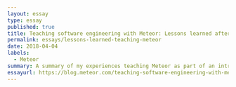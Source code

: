 ```yaml
---
layout: essay
type: essay
published: true
title: Teaching software engineering with Meteor: Lessons learned after three years
permalink: essays/lessons-learned-teaching-meteor
date: 2018-04-04
labels:
  - Meteor
summary: A summary of my experiences teaching Meteor as part of an introductory software engineering class.
essayurl: https://blog.meteor.com/teaching-software-engineering-with-meteor-lessons-learned-after-three-years-793d8a16077
---
```

